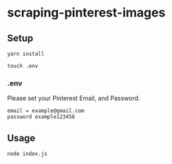 # scraping-pinterest-images

## Setup
```
yarn install

touch .env
```

### .env
Please set your Pinterest Email, and Password.
```env
email = example@gmail.com
password example123456
```


## Usage
```
node index.js
```